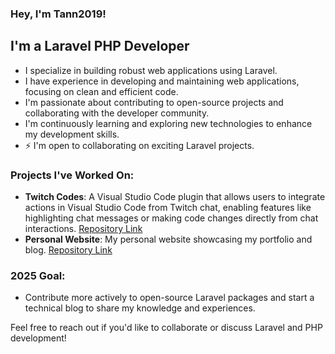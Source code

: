 ### Hey, I'm Tann2019!

## I'm a Laravel PHP Developer

- I specialize in building robust web applications using Laravel.
- I have experience in developing and maintaining web applications, focusing on clean and efficient code.
- I'm passionate about contributing to open-source projects and collaborating with the developer community.
- I'm continuously learning and exploring new technologies to enhance my development skills.
- ⚡ I'm open to collaborating on exciting Laravel projects.

### Projects I've Worked On:

- **Twitch Codes**: A Visual Studio Code plugin that allows users to integrate actions in Visual Studio Code from Twitch chat, enabling features like highlighting chat messages or making code changes directly from chat interactions. [Repository Link](https://github.com/Tann2019/twitch-codes)
- **Personal Website**: My personal website showcasing my portfolio and blog. [Repository Link](https://github.com/Tann2019/tann2019.github.io)

### 2025 Goal:

- Contribute more actively to open-source Laravel packages and start a technical blog to share my knowledge and experiences.

Feel free to reach out if you'd like to collaborate or discuss Laravel and PHP development!
